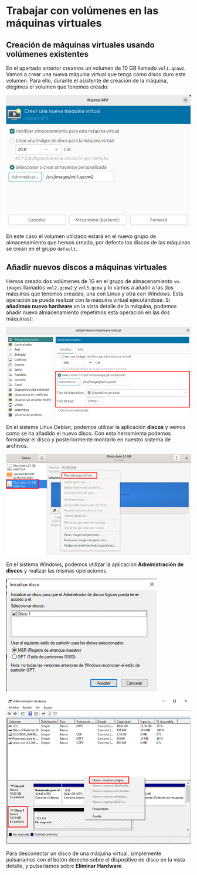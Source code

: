 # Trabajar con volúmenes en las máquinas virtuales

## Creación de máquinas virtuales usando volúmenes existentes

En el apartado anterior creamos un volumen de 10 GB llamado `vol1.qcow2`. Vamos a crear una nueva máquina virtual que tenga como disco duro este volumen. Para ello, durante el asistente de creación de la máquina, elegimos el volumen que tenemos creado:

![volumen](img/volumen3.png)

En este caso el volumen utilizado estará en el nuevo grupo de almacenamiento que hemos creado, por defecto los discos de las máquinas se crean en el grupo `default`.

## Añadir nuevos discos a máquinas virtuales

Hemos creado dos volúmenes de 1G en el grupo de almacenamiento `vm-images` llamados `vol2.qcow2` y `vol3.qcow` y lo vamos a añadir a las dos máquinas que tenemos creadas, una con Linux y otra con Windows. Esta operación se puede realizar con la máquina virtual ejecutándose. Si **añadimos nuevo hardware** en la vista detalle de la máquina, podemos añadir nuevo almacenamiento (repetimos esta operación en las dos máquinas):

![volumen](img/volumen4.png)

En el sistema Linux Debian, podemos utilizar la aplicación **discos** y vemos como se ha añadido el nuevo disco. Con esta herramienta podemos formatear el disco y posteriormente montarlo en nuestro sistema de archivos.

![volumen](img/volumen5.png)

En el sistema Windows, podemos utilizar la aplicación **Administración de discos** y realizar las mismas operaciones.

![volumen](img/volumen6.png)

![volumen](img/volumen7.png)


Para desconectar un disco de una máquina virtual, simplemente pulsaríamos con el botón derecho sobre el dispositivo de disco en la vista detalle, y pulsaríamos sobre **Eliminar Hardware**.

